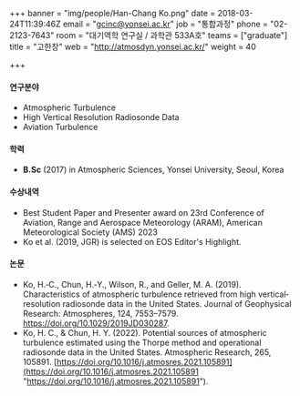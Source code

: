 +++
banner = "img/people/Han-Chang Ko.png"
date = 2018-03-24T11:39:46Z
email = "gcinc@yonsei.ac.kr"
job = "통합과정"
phone = "02-2123-7643"
room = "대기역학 연구실 / 과학관 533A호"
teams = ["graduate"]
title = "고한창"
web = "http://atmosdyn.yonsei.ac.kr/"
weight = 40

+++
#### 연구분야

* Atmospheric Turbulence
* High Vertical Resolution Radiosonde Data
* Aviation Turbulence

#### 학력

* **B.Sc** (2017) in Atmospheric Sciences, Yonsei University, Seoul, Korea

#### 수상내역
* Best Student Paper and Presenter award on 23rd Conference of Aviation, Range and Aerospace Meteorology (ARAM), American Meteorological Society (AMS) 2023
* Ko et al. (2019, JGR) is selected on EOS Editor's Highlight.

#### 논문

* Ko, H.‐C., Chun, H.‐Y., Wilson, R., and Geller, M. A. (2019). Characteristics of atmospheric turbulence retrieved from high vertical‐resolution radiosonde data in the United States. Journal of Geophysical Research: Atmospheres, 124, 7553–7579. https://doi.org/10.1029/2019JD030287.
* Ko, H. C., & Chun, H. Y. (2022). Potential sources of atmospheric turbulence estimated using the Thorpe method and operational radiosonde data in the United States. Atmospheric Research, 265, 105891. [https://doi.org/10.1016/j.atmosres.2021.105891](https://doi.org/10.1016/j.atmosres.2021.105891 "https://doi.org/10.1016/j.atmosres.2021.105891").